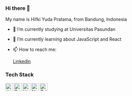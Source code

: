 ### Hi there 👋

My name is Hifki Yuda Pratama, from Bandung, Indonesia

- 🔭 I’m currently studying at Universitas Pasundan
- 🌱 I’m currently learning about JavaScript and React
- 📫 How to reach me:

  [Linkedin](https://www.linkedin.com/in/hifki-yuda-pratama-37ab0b248/)
 
### Tech Stack
  <a href="https://www.javascript.com/"><img align="left" alt="JavaScript" title="JavaScript" width="24px" src="https://upload.wikimedia.org/wikipedia/commons/6/6a/JavaScript-logo.png" /></a>
  <a href="https://reactjs.org/"><img align="left" alt="React.js" title="React.js" width="24px" src="https://upload.wikimedia.org/wikipedia/commons/a/a7/React-icon.svg" /></a>
  <a href="https://vuejs.org/"><img align="left" alt="Vue.js" title="Vue.js" width="24px" src="https://upload.wikimedia.org/wikipedia/commons/thumb/9/95/Vue.js_Logo_2.svg/180px-Vue.js_Logo_2.svg.png" /></a>
  <a href="https://nuxt.com/"><img align="left" alt="Nuxt.js" title="Nuxt.js" width="24px" src="https://upload.wikimedia.org/wikipedia/commons/thumb/a/ae/Nuxt_logo.svg/768px-Nuxt_logo.svg.png?20201218211241" /></a>
    <a href="https://tailwindcss.com/"><img align="left" alt="Tailwind CSS" title="Tailwind CSS" width="24px" src="https://upload.wikimedia.org/wikipedia/commons/thumb/9/95/Tailwind_CSS_logo.svg/768px-Tailwind_CSS_logo.svg" /></a>
